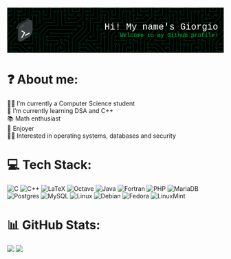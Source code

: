 ![Header](./github-header-image_v2.png)
# ❓ About me:
👨‍🎓 I’m currently a Computer Science student <br> 🌱 I’m currently learning DSA and C++ <br> 📚 Math enthusiast <br> 🐧 Enjoyer <br> 👨‍💻 Interested in operating systems, databases and security

# 💻 Tech Stack:

![C](https://img.shields.io/badge/c-%2300599C.svg?style=for-the-badge&logo=c&logoColor=white) ![C++](https://img.shields.io/badge/c++-%2300599C.svg?style=for-the-badge&logo=c%2B%2B&logoColor=white) ![LaTeX](https://img.shields.io/badge/latex-%23008080.svg?style=for-the-badge&logo=latex&logoColor=white) ![Octave](https://img.shields.io/badge/OCTAVE-darkblue?style=for-the-badge&logo=octave&logoColor=fcd683) ![Java](https://img.shields.io/badge/java-%23ED8B00.svg?style=for-the-badge&logo=openjdk&logoColor=white) ![Fortran](https://img.shields.io/badge/Fortran-%23734F96.svg?style=for-the-badge&logo=fortran&logoColor=white) ![PHP](https://img.shields.io/badge/php-%23777BB4.svg?style=for-the-badge&logo=php&logoColor=white) ![MariaDB](https://img.shields.io/badge/MariaDB-003545?style=for-the-badge&logo=mariadb&logoColor=white) ![Postgres](https://img.shields.io/badge/postgres-%23316192.svg?style=for-the-badge&logo=postgresql&logoColor=white) ![MySQL](https://img.shields.io/badge/mysql-%2300000f.svg?style=for-the-badge&logo=mysql&logoColor=white) ![Linux](https://img.shields.io/badge/Linux-FCC624?style=for-the-badge&logo=linux&logoColor=black) ![Debian](https://img.shields.io/badge/Debian-A81D33?style=flat&logo=debian&logoColor=white) ![Fedora](https://img.shields.io/badge/Fedora-51A2DA?style=flat&logo=fedora&logoColor=white) ![LinuxMint](https://img.shields.io/badge/Linux_Mint-87CF3E?style=flat&logo=linux-mint&logoColor=white)
# 📊 GitHub Stats:
![](https://github-readme-stats.vercel.app/api?username=Giordi9902&theme=vue-dark&hide_border=false&include_all_commits=true&count_private=true)
![](https://github-readme-streak-stats.herokuapp.com/?user=Giordi9902&theme=vue-dark&hide_border=false)
<!-- Proudly created with GPRM ( https://gprm.itsvg.in ) -->

